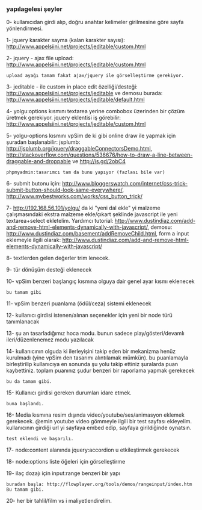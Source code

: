 ### yapılagelesi şeyler

0- kullanıcıdan girdi alıp, doğru anahtar kelimeler girilmesine göre sayfa
yönlendirmesi.

1- jquery karakter sayma (kalan karakter sayısı):
http://www.appelsiini.net/projects/jeditable/custom.html

2- jquery - ajax file upload:
http://www.appelsiini.net/projects/jeditable/custom.html 
	
	upload ayağı tamam fakat ajax/jquery ile görselleştirme gerekiyor.

3- jeditable - ile custom in place edit özelliği/desteği:
http://www.appelsiini.net/projects/jeditable ve demosu burada:
http://www.appelsiini.net/projects/jeditable/default.html

4- yolgu:options kısmını textarea yerine combobox üzerinden bir çözüm üretmek
gerekiyor. jquery eklentisi iş görebilir:
http://www.appelsiini.net/projects/jeditable/custom.html

5- yolgu-options kısmını vpSim de ki gibi online draw ile yapmak için şuradan
başlanabilir: jsplumb: http://jsplumb.org/jquery/draggableConnectorsDemo.html,
http://stackoverflow.com/questions/536676/how-to-draw-a-line-between-draggable-and-droppable
ve http://is.gd/2obC4 

	phpmyadmin:tasarımcı tam da bunu yapıyor (fazlası bile var)

6- submit butonu için: http://www.bloggerswatch.com/internet/css-trick-submit-button-should-look-same-everywhere/, http://www.mybestworks.com/works/css_button_trick/
 

7- http://192.168.56.101/yolgu/ da ki "yeni dal ekle" yi malzeme çalışmasındaki
ekstra malzeme ekle/çıkart şeklinde javascript ile yeni textarea+select
ekletelim. Yardımcı tutorial:
http://www.dustindiaz.com/add-and-remove-html-elements-dynamically-with-javascript/,
demosu: http://www.dustindiaz.com/basement/addRemoveChild.html, form a input
eklemeyle ilgili olarak:
http://www.dustindiaz.com/add-and-remove-html-elements-dynamically-with-javascript/

8- textlerden gelen değerler trim lenecek.

9- tür dönüşüm desteği eklenecek

10- vpSim benzeri başlangıç kısmına olguya dair genel ayar kısmı eklenecek

	bu tamam gibi

11- vpSim benzeri puanlama (ödül/ceza) sistemi eklenecek

12- kullanıcı girdisi istenen/alınan seçenekler için yeni bir node türü
tanımlanacak

13- şu an tasarladığımız hoca modu. bunun sadece play/gösteri/devamlı
ileri/düzenlenemez modu yazılacak

14- kullanıcının olguda ki ilerleyişini takip eden bir mekanizma henüz kurulmadı
(yine vpSim den tasarımı alıntılamak mümkün). bu puanlamayla birleştirilip
kullanıcıya en sonunda şu yolu takip ettiniz şuralarda puan kaybettiniz. toplam
puanınız şudur benzeri bir raporlama yapmak gerekecek

	bu da tamam gibi.

15- Kullanıcı girdisi gereken durumları idare etmek.

	buna başlandı.

16- Media kısmına resim dışında video/youtube/ses/animasyon eklemek gerekecek. @emin youtube video gömmeyle ilgili bir test sayfası ekleyelim. kullanıcının girdiği url yi sayfaya embed edip, sayfaya girildiğinde oynatsın.

	test eklendi ve başarılı.

17- node:content alanında jquery:accordion u etkileştirmek gerekecek

18- node:options liste öğeleri için görselleştirme

19- ilaç dozajı için input:range benzeri bir yapı

	buradan başla: http://flowplayer.org/tools/demos/rangeinput/index.htm
	Bu tamam gibi.

20- her bir tahlil/film vs i maliyetlendirelim.
